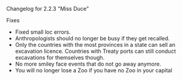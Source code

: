 Changelog for 2.2.3 "Miss Duce"

Fixes
- Fixed small loc errors.
- Anthropologists should no longer be busy if they get recalled.
- Only the countries with the most provinces in a state can sell an excavation licence. Countries with Treaty ports can still conduct excavations for themselves though.
- No more smiley face events that do not go away anymore.
- You will no longer lose a Zoo if you have no Zoo in your capital